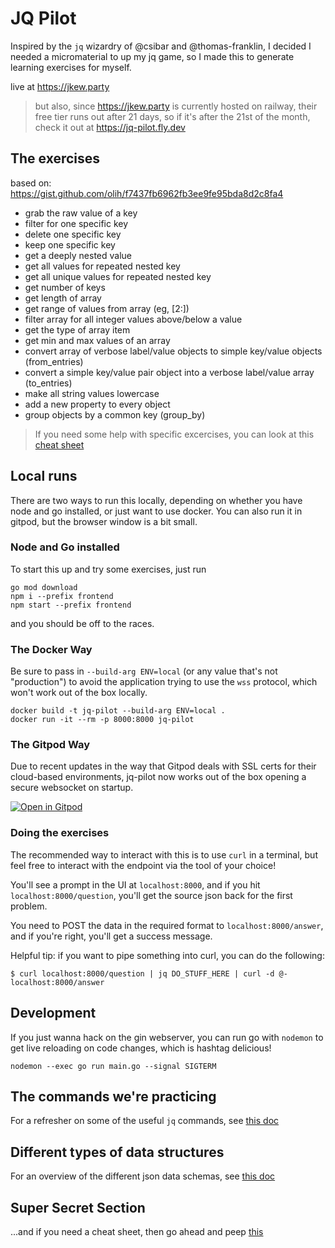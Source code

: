 # JQ Pilot

Inspired by the `jq` wizardry of @csibar and @thomas-franklin, I decided I needed a micromaterial to up my jq game, so I made this to generate learning exercises for myself.

live at https://jkew.party

> but also, since https://jkew.party is currently hosted on railway, their free tier runs out after 21 days, so if it's after the 21st of the month, check it out at https://jq-pilot.fly.dev

## The exercises

based on: https://gist.github.com/olih/f7437fb6962fb3ee9fe95bda8d2c8fa4

-   grab the raw value of a key
-   filter for one specific key
-   delete one specific key
-   keep one specific key
-   get a deeply nested value
-   get all values for repeated nested key
-   get all unique values for repeated nested key
-   get number of keys
-   get length of array
-   get range of values from array (eg, [2:])
-   filter array for all integer values above/below a value
-   get the type of array item
-   get min and max values of an array
-   convert array of verbose label/value objects to simple key/value objects (from_entries)
-   convert a simple key/value pair object into a verbose label/value array (to_entries)
-   make all string values lowercase
-   add a new property to every object
-   group objects by a common key (group_by)

> If you need some help with specific excercises, you can look at this [cheat sheet](docs/cheat-sheet.md)

## Local runs

There are two ways to run this locally, depending on whether you have node and go installed, or just want to use docker. You can also run it in gitpod, but the browser window is a bit small.

### Node and Go installed

To start this up and try some exercises, just run

```
go mod download
npm i --prefix frontend
npm start --prefix frontend
```

and you should be off to the races.

### The Docker Way

Be sure to pass in `--build-arg ENV=local` (or any value that's not "production") to avoid the application trying
to use the `wss` protocol, which won't work out of the box locally.

```
docker build -t jq-pilot --build-arg ENV=local .
docker run -it --rm -p 8000:8000 jq-pilot
```

### The Gitpod Way

Due to recent updates in the way that Gitpod deals with SSL certs for their cloud-based environments, jq-pilot now works out of the box opening a secure websocket on startup.

[![Open in Gitpod](https://gitpod.io/button/open-in-gitpod.svg)](https://gitpod.io/#https://github.com/lpmi-13/jq-pilot)

### Doing the exercises

The recommended way to interact with this is to use `curl` in a terminal, but feel free to interact with the endpoint via the tool of your choice!

You'll see a prompt in the UI at `localhost:8000`, and if you hit `localhost:8000/question`, you'll get the source json back for the first problem.

You need to POST the data in the required format to `localhost:8000/answer`, and if you're right, you'll get a success message.

Helpful tip: if you want to pipe something into curl, you can do the following:

```
$ curl localhost:8000/question | jq DO_STUFF_HERE | curl -d @- localhost:8000/answer
```

## Development

If you just wanna hack on the gin webserver, you can run go with `nodemon` to get live reloading on code changes, which is hashtag delicious!

```
nodemon --exec go run main.go --signal SIGTERM
```

## The commands we're practicing

For a refresher on some of the useful `jq` commands, see [this doc](docs/useful-commands.md)

## Different types of data structures

For an overview of the different json data schemas, see [this doc](docs/different-structures.md)

## Super Secret Section

...and if you need a cheat sheet, then go ahead and peep [this](docs/cheat-sheet.md)
